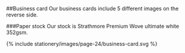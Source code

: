 ##Business card
Our business cards include 5 different images on the reverse side.

###Paper stock
Our stock is Strathmore Premium Wove ultimate white 352gsm.

{% include stationery/images/page-24/business-card.svg %}
